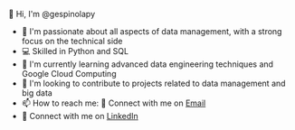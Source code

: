 👋 Hi, I'm @gespinolapy

- 👀 I'm passionate about all aspects of data management, with a strong focus on the technical side
- 💻 Skilled in Python and SQL
- 🌱 I'm currently learning advanced data engineering techniques and Google Cloud Computing
- 💞️ I'm looking to contribute to projects related to data management and big data
- 📫 How to reach me: 🔗 Connect with me on [Email](gespinolabenitez@gmail.com)
- 🔗 Connect with me on [LinkedIn](https://www.linkedin.com/in/gabriel-espinola)

<!---
gespinolapy/gespinolapy is a ✨ special ✨ repository because its `README.md` (this file) appears on your GitHub profile.
You can click the Preview link to take a look at your changes.
--->
